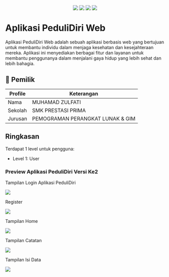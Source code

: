<p align="center">
<img align="center" src="http://ForTheBadge.com/images/badges/built-with-love.svg"> <img align="center" src="http://ForTheBadge.com/images/badges/uses-html.svg"> <img align="center" src="http://ForTheBadge.com/images/badges/makes-people-smile.svg"> <img align="center" src="http://ForTheBadge.com/images/badges/built-by-developers.svg">
</p>

# Aplikasi PeduliDiri Web 
Aplikasi PeduliDiri Web adalah sebuah aplikasi berbasis web yang bertujuan untuk membantu individu dalam menjaga kesehatan dan kesejahteraan mereka. Aplikasi ini menyediakan berbagai fitur dan layanan untuk membantu penggunanya dalam menjalani gaya hidup yang lebih sehat dan lebih bahagia.

## 🧑 Pemilik

| Profile | Keterangan  |
|---------|--------------|
| Nama    | MUHAMAD ZULFATI |
| Sekolah | SMK PRESTASI PRIMA |
| Jurusan | PEMOGRAMAN PERANGKAT LUNAK & GIM | |

 
## Ringkasan

Terdapat 1 level untuk pengguna:
- Level 1: User

<h3>Preview Aplikasi PeduliDiri Versi Ke2</h3>
<p>Tampilan Login Aplikasi PeduliDiri</p>
<img src="https://github.com/MuhamadRifqiAshari/Apikasi-PeduliDiri2/blob/main/Dokumentasi/Tampilan%20Login%20Aplikasi%20PeduliDiri.png">

<p>Register</p>
<img src="https://github.com/MuhamadRifqiAshari/Apikasi-PeduliDiri2/blob/main/Dokumentasi/Tampilan%20Register.png">

<p>Tampilan Home</p>
<img src="https://github.com/MuhamadRifqiAshari/Apikasi-PeduliDiri2/blob/main/Dokumentasi/Tampilan%20Home.png">

<p>Tampilan Catatan</p>
<img src="https://github.com/MuhamadRifqiAshari/Apikasi-PeduliDiri2/blob/main/Dokumentasi/Tampilan%20Catatan.png">

<p>Tampilan Isi Data</p>
<img src="https://github.com/MuhamadRifqiAshari/Apikasi-PeduliDiri2/blob/main/Dokumentasi/Tampilan%20Isi%20Data.png">
